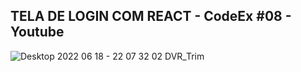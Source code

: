 ## TELA DE LOGIN COM REACT - CodeEx #08 - Youtube

![Desktop 2022 06 18 - 22 07 32 02 DVR_Trim](https://user-images.githubusercontent.com/83989537/174461958-b4e7249d-63a8-4bf0-9e07-543de3423bcb.gif)
